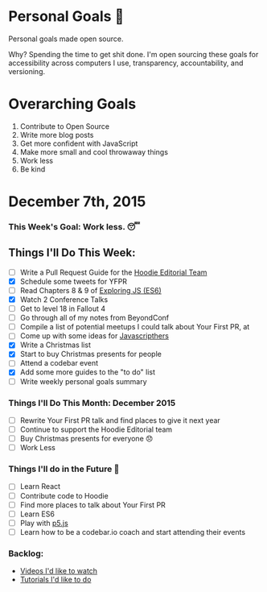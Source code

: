Personal Goals :star2:
==============

Personal goals made open source.

Why? Spending the time to get shit done. I'm open sourcing these goals for accessibility across computers I use, transparency, accountability, and versioning.

# Overarching Goals
1. Contribute to Open Source
2. Write more blog posts
3. Get more confident with JavaScript
4. Make more small and cool throwaway things
5. Work less
6. Be kind

# December 7th, 2015

### This Week's Goal: Work less. :sleeping:

## Things I'll Do This Week:
- [ ] Write a Pull Request Guide for the [Hoodie Editorial Team](http://github.com/hoodiehq/editorial)
- [x] Schedule some tweets for YFPR
- [ ] Read Chapters 8 & 9 of [Exploring JS (ES6)](http://exploringjs.com)
- [x] Watch 2 Conference Talks
- [ ] Get to level 18 in Fallout 4
- [ ] Go through all of my notes from BeyondConf
- [ ] Compile a list of potential meetups I could talk about Your First PR, at
- [ ] Come up with some ideas for [Javascripthers](http://twitter.com/javascripthers)
- [x] Write a Christmas list
- [x] Start to buy Christmas presents for people
- [ ] Attend a codebar event
- [x] Add some more guides to the "to do" list
- [ ] Write weekly personal goals summary

### Things I'll Do This Month: December 2015
- [ ] Rewrite Your First PR talk and find places to give it next year
- [ ] Continue to support the Hoodie Editorial team
- [ ] Buy Christmas presents for everyone :disappointed:
- [ ] Work Less

### Things I'll do in the Future :rocket:
- [ ] Learn React
- [ ] Contribute code to Hoodie
- [ ] Find more places to talk about Your First PR
- [ ] Learn ES6
- [ ] Play with [p5.js](http://p5js.org/)
- [ ] Learn how to be a codebar.io coach and start attending their events

### Backlog:
- [Videos I'd like to watch](https://github.com/Charlotteis/personal-goals/blob/master/content-list/videos.md)
- [Tutorials I'd like to do](https://github.com/Charlotteis/personal-goals/blob/master/content-list/tutorials.md)
